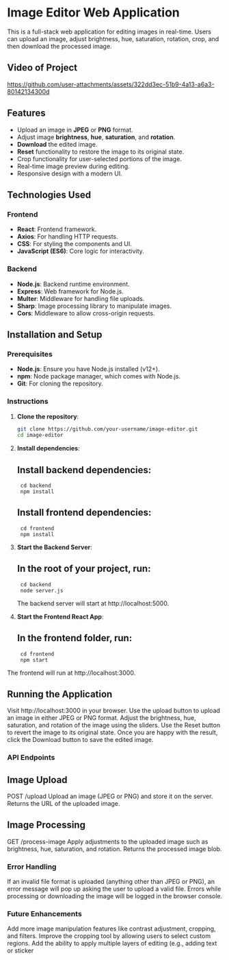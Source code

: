 # Image Editor Web Application

This is a full-stack web application for editing images in real-time. Users can upload an image, adjust brightness, hue, saturation, rotation, crop, and then download the processed image.

## Video of Project


https://github.com/user-attachments/assets/322dd3ec-51b9-4a13-a6a3-80142134300d



## Features

- Upload an image in **JPEG** or **PNG** format.
- Adjust image **brightness**, **hue**, **saturation**, and **rotation**.
- **Download** the edited image.
- **Reset** functionality to restore the image to its original state.
- Crop functionality for user-selected portions of the image.
- Real-time image preview during editing.
- Responsive design with a modern UI.

## Technologies Used

### Frontend

- **React**: Frontend framework.
- **Axios**: For handling HTTP requests.
- **CSS**: For styling the components and UI.
- **JavaScript (ES6)**: Core logic for interactivity.

### Backend

- **Node.js**: Backend runtime environment.
- **Express**: Web framework for Node.js.
- **Multer**: Middleware for handling file uploads.
- **Sharp**: Image processing library to manipulate images.
- **Cors**: Middleware to allow cross-origin requests.

## Installation and Setup

### Prerequisites

- **Node.js**: Ensure you have Node.js installed (v12+).
- **npm**: Node package manager, which comes with Node.js.
- **Git**: For cloning the repository.

### Instructions

1. **Clone the repository**:
   ```bash
   git clone https://github.com/your-username/image-editor.git
   cd image-editor

2. **Install dependencies**:

    ## Install backend dependencies:
        cd backend
        npm install

    ## Install frontend dependencies:
        cd frontend
        npm install

3. **Start the Backend Server**:

    ## In the root of your project, run:
        cd backend
        node server.js


    The backend server will start at http://localhost:5000.

4. **Start the Frontend React App**:

    ## In the frontend folder, run:
        cd frontend
        npm start


The frontend will run at http://localhost:3000.

## Running the Application
 Visit http://localhost:3000 in your browser.
 Use the upload button to upload an image in either JPEG or PNG format.
 Adjust the brightness, hue, saturation, and rotation of the image using the sliders.
 Use the Reset button to revert the image to its original state.
 Once you are happy with the result, click the Download button to save the edited image.




### API Endpoints ###

## Image Upload
 POST /upload
 Upload an image (JPEG or PNG) and store it on the server.
 Returns the URL of the uploaded image.

## Image Processing
 GET /process-image
 Apply adjustments to the uploaded image such as brightness, hue, saturation, and rotation.
 Returns the processed image blob.

### Error Handling ###
 If an invalid file format is uploaded (anything other than JPEG or PNG), an error message will pop up asking the user to upload a valid file.
 Errors while processing or downloading the image will be logged in the browser console.
    
### Future Enhancements ###
 Add more image manipulation features like contrast adjustment, cropping, and filters.
 Improve the cropping tool by allowing users to select custom regions.
 Add the ability to apply multiple layers of editing (e.g., adding text or sticker

